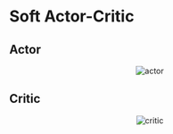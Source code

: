 # Soft Actor-Critic

## Actor

<p align="center">
  <img src="../../img/model_A.png" alt="actor">
</p>

## Critic

<p align="center">
  <img src="../../img/model_C.png" alt="critic">
</p>
